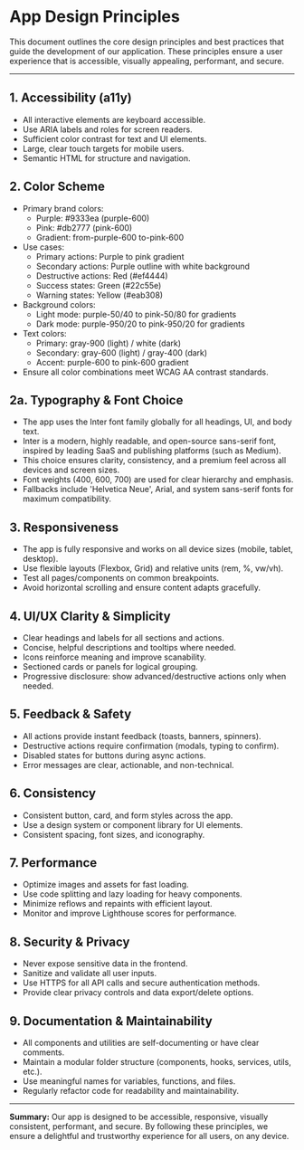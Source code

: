 # App Design Principles

This document outlines the core design principles and best practices that guide the development of our application. These principles ensure a user experience that is accessible, visually appealing, performant, and secure.

---

## 1. Accessibility (a11y)
- All interactive elements are keyboard accessible.
- Use ARIA labels and roles for screen readers.
- Sufficient color contrast for text and UI elements.
- Large, clear touch targets for mobile users.
- Semantic HTML for structure and navigation.

## 2. Color Scheme
- Primary brand colors:
  - Purple: #9333ea (purple-600)
  - Pink: #db2777 (pink-600)
  - Gradient: from-purple-600 to-pink-600
- Use cases:
  - Primary actions: Purple to pink gradient
  - Secondary actions: Purple outline with white background
  - Destructive actions: Red (#ef4444)
  - Success states: Green (#22c55e)
  - Warning states: Yellow (#eab308)
- Background colors:
  - Light mode: purple-50/40 to pink-50/80 for gradients
  - Dark mode: purple-950/20 to pink-950/20 for gradients
- Text colors:
  - Primary: gray-900 (light) / white (dark)
  - Secondary: gray-600 (light) / gray-400 (dark)
  - Accent: purple-600 to pink-600 gradient
- Ensure all color combinations meet WCAG AA contrast standards.

## 2a. Typography & Font Choice
- The app uses the Inter font family globally for all headings, UI, and body text.
- Inter is a modern, highly readable, and open-source sans-serif font, inspired by leading SaaS and publishing platforms (such as Medium).
- This choice ensures clarity, consistency, and a premium feel across all devices and screen sizes.
- Font weights (400, 600, 700) are used for clear hierarchy and emphasis.
- Fallbacks include 'Helvetica Neue', Arial, and system sans-serif fonts for maximum compatibility.

## 3. Responsiveness
- The app is fully responsive and works on all device sizes (mobile, tablet, desktop).
- Use flexible layouts (Flexbox, Grid) and relative units (rem, %, vw/vh).
- Test all pages/components on common breakpoints.
- Avoid horizontal scrolling and ensure content adapts gracefully.

## 4. UI/UX Clarity & Simplicity
- Clear headings and labels for all sections and actions.
- Concise, helpful descriptions and tooltips where needed.
- Icons reinforce meaning and improve scanability.
- Sectioned cards or panels for logical grouping.
- Progressive disclosure: show advanced/destructive actions only when needed.

## 5. Feedback & Safety
- All actions provide instant feedback (toasts, banners, spinners).
- Destructive actions require confirmation (modals, typing to confirm).
- Disabled states for buttons during async actions.
- Error messages are clear, actionable, and non-technical.

## 6. Consistency
- Consistent button, card, and form styles across the app.
- Use a design system or component library for UI elements.
- Consistent spacing, font sizes, and iconography.

## 7. Performance
- Optimize images and assets for fast loading.
- Use code splitting and lazy loading for heavy components.
- Minimize reflows and repaints with efficient layout.
- Monitor and improve Lighthouse scores for performance.

## 8. Security & Privacy
- Never expose sensitive data in the frontend.
- Sanitize and validate all user inputs.
- Use HTTPS for all API calls and secure authentication methods.
- Provide clear privacy controls and data export/delete options.

## 9. Documentation & Maintainability
- All components and utilities are self-documenting or have clear comments.
- Maintain a modular folder structure (components, hooks, services, utils, etc.).
- Use meaningful names for variables, functions, and files.
- Regularly refactor code for readability and maintainability.

---

**Summary:**
Our app is designed to be accessible, responsive, visually consistent, performant, and secure. By following these principles, we ensure a delightful and trustworthy experience for all users, on any device. 